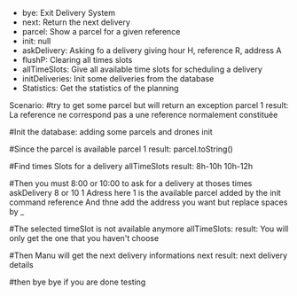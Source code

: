 
 - bye: Exit Delivery System
  - next: Return the next delivery 
  - parcel: Show a parcel for a given reference
  - init: null
  - askDelivery: Asking fo a delivery giving  hour H, reference R, address A
  - flushP: Clearing all times slots
  - allTimeSlots: Give all available time slots for scheduling a delivery
  - initDeliveries: Init some deliveries from the database
  - Statistics: Get the statistics of the planning

Scenario:
  #try to get some parcel but will return an exception
  parcel 1 
  result: La reference ne correspond pas a une reference normalement constituée

  #Init the database: adding some parcels and drones
  init
  
  #Since the parcel is available
  parcel 1
  result: parcel.toString()
  
  #Find times Slots for a delivery 
  allTimeSlots
  result: 8h-10h 10h-12h
  
  #Then you must 8:00 or 10:00 to ask for a delivery at thoses times
  askDelivery 8 or 10   1    Adress
  here 1 is the available parcel added by the init command reference 
  And thne add the address you want but replace spaces by _
  
  #The selected timeSlot is not available anymore
  allTimeSlots:
  result: You will only get the one that you haven't choose
  
  #Then Manu will get the next delivery informations
  next
  result: next delivery details
  
  #then bye
  bye
  if you are done testing 
  
  
  
  
